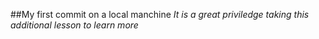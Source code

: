 ##My first commit on a local manchine *It is a great priviledge taking this additional lesson to learn more*
